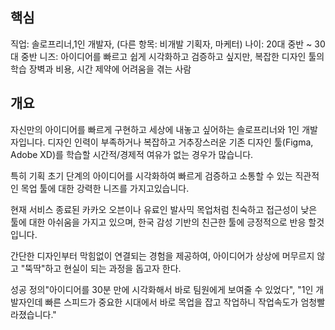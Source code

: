 ## 핵심
직업: 솔로프리너,1인 개발자, (다른 항목: 비개발 기획자, 마케터)
나이: 20대 중반 ~ 30대 중반
니즈: 아이디어를 빠르고 쉽게 시각화하고 검증하고 싶지만, 복잡한 디자인 툴의 학습 장벽과 비용, 시간 제약에 어려움을 겪는 사람


## 개요
자신만의 아이디어를 빠르게 구현하고 세상에 내놓고 싶어하는 솔로프리너와 1인 개발자입니다. 디자인 인력이 부족하거나 복잡하고 거추장스러운 기존 디자인 툴(Figma, Adobe XD)를 학습할 시간적/경제적 여유가 없는 경우가 많습니다.

특히 기획 초기 단계의 아이디어를 시각화하여 빠르게 검증하고 소통할 수 있는 직관적인 목업 툴에 대한 강력한 니즈를 가지고있습니다.

현재 서비스 종료된 카카오 오븐이나 유료인 발사믹 목업처럼 친숙하고 접근성이 낮은 툴에 대한 아쉬움을 가지고 있으며, 한국 감성 기반의 친근한 툴에 긍정적으로 반응 할것입니다.

간단한 디자인부터 막힘없이 연결되는 경험을 제공하여, 아이디어가 상상에 머무르지 않고 "뚝딱"하고 현실이 되는 과정을 돕고자 한다.

성공 정의"아이디어를 30분 만에 시각화해서 바로 팀원에게 보여줄 수 있었다", "1인 개발자인데 빠른 스피드가 중요한 시대에서 바로 목업을 잡고 작업하니 작업속도가 엄청빨라졌습니다."